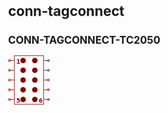 # conn-tagconnect

## CONN-TAGCONNECT-TC2050
![CONN-TAGCONNECT-TC2050__1__1](/images/conn-tagconnect__CONN-TAGCONNECT-TC2050__1__1.png?raw=true) 

